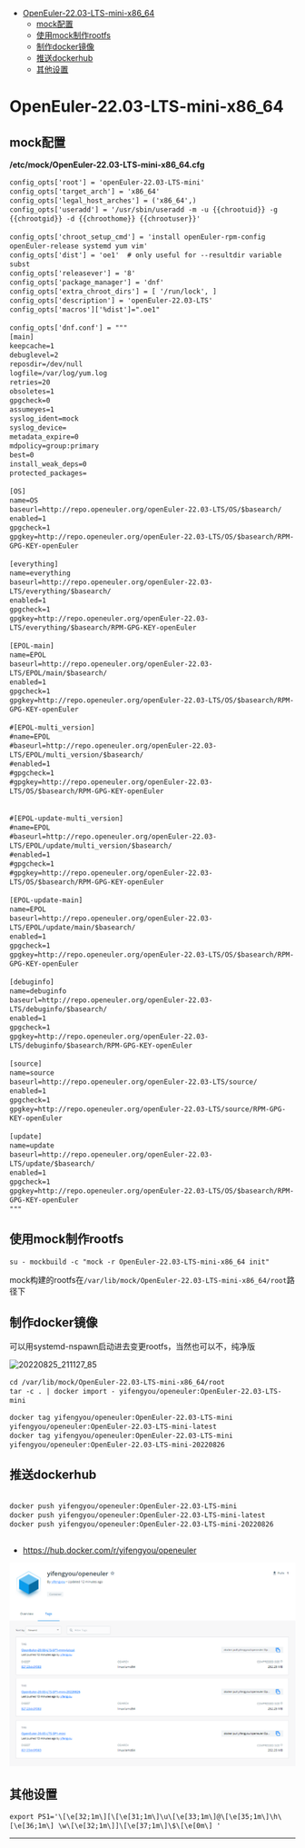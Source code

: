 <!-- MDTOC maxdepth:6 firsth1:1 numbering:0 flatten:0 bullets:1 updateOnSave:1 -->

- [OpenEuler-22.03-LTS-mini-x86_64](#openeuler-2003-lts-sp1-mini-x86_64)   
   - [mock配置](#mock配置)   
   - [使用mock制作rootfs](#使用mock制作rootfs)   
   - [制作docker镜像](#制作docker镜像)   
   - [推送dockerhub](#推送dockerhub)   
   - [其他设置](#其他设置)   

<!-- /MDTOC -->
# OpenEuler-22.03-LTS-mini-x86_64


## mock配置

**/etc/mock/OpenEuler-22.03-LTS-mini-x86_64.cfg**

```
config_opts['root'] = 'openEuler-22.03-LTS-mini'
config_opts['target_arch'] = 'x86_64'
config_opts['legal_host_arches'] = ('x86_64',)
config_opts['useradd'] = '/usr/sbin/useradd -m -u {{chrootuid}} -g {{chrootgid}} -d {{chroothome}} {{chrootuser}}'

config_opts['chroot_setup_cmd'] = 'install openEuler-rpm-config openEuler-release systemd yum vim'
config_opts['dist'] = 'oe1'  # only useful for --resultdir variable subst
config_opts['releasever'] = '8'
config_opts['package_manager'] = 'dnf'
config_opts['extra_chroot_dirs'] = [ '/run/lock', ]
config_opts['description'] = 'openEuler-22.03-LTS'
config_opts['macros']['%dist']=".oe1"

config_opts['dnf.conf'] = """
[main]
keepcache=1
debuglevel=2
reposdir=/dev/null
logfile=/var/log/yum.log
retries=20
obsoletes=1
gpgcheck=0
assumeyes=1
syslog_ident=mock
syslog_device=
metadata_expire=0
mdpolicy=group:primary
best=0
install_weak_deps=0
protected_packages=

[OS]
name=OS
baseurl=http://repo.openeuler.org/openEuler-22.03-LTS/OS/$basearch/
enabled=1
gpgcheck=1
gpgkey=http://repo.openeuler.org/openEuler-22.03-LTS/OS/$basearch/RPM-GPG-KEY-openEuler

[everything]
name=everything
baseurl=http://repo.openeuler.org/openEuler-22.03-LTS/everything/$basearch/
enabled=1
gpgcheck=1
gpgkey=http://repo.openeuler.org/openEuler-22.03-LTS/everything/$basearch/RPM-GPG-KEY-openEuler

[EPOL-main]
name=EPOL
baseurl=http://repo.openeuler.org/openEuler-22.03-LTS/EPOL/main/$basearch/
enabled=1
gpgcheck=1
gpgkey=http://repo.openeuler.org/openEuler-22.03-LTS/OS/$basearch/RPM-GPG-KEY-openEuler

#[EPOL-multi_version]
#name=EPOL
#baseurl=http://repo.openeuler.org/openEuler-22.03-LTS/EPOL/multi_version/$basearch/
#enabled=1
#gpgcheck=1
#gpgkey=http://repo.openeuler.org/openEuler-22.03-LTS/OS/$basearch/RPM-GPG-KEY-openEuler


#[EPOL-update-multi_version]
#name=EPOL
#baseurl=http://repo.openeuler.org/openEuler-22.03-LTS/EPOL/update/multi_version/$basearch/
#enabled=1
#gpgcheck=1
#gpgkey=http://repo.openeuler.org/openEuler-22.03-LTS/OS/$basearch/RPM-GPG-KEY-openEuler

[EPOL-update-main]
name=EPOL
baseurl=http://repo.openeuler.org/openEuler-22.03-LTS/EPOL/update/main/$basearch/
enabled=1
gpgcheck=1
gpgkey=http://repo.openeuler.org/openEuler-22.03-LTS/OS/$basearch/RPM-GPG-KEY-openEuler

[debuginfo]
name=debuginfo
baseurl=http://repo.openeuler.org/openEuler-22.03-LTS/debuginfo/$basearch/
enabled=1
gpgcheck=1
gpgkey=http://repo.openeuler.org/openEuler-22.03-LTS/debuginfo/$basearch/RPM-GPG-KEY-openEuler

[source]
name=source
baseurl=http://repo.openeuler.org/openEuler-22.03-LTS/source/
enabled=1
gpgcheck=1
gpgkey=http://repo.openeuler.org/openEuler-22.03-LTS/source/RPM-GPG-KEY-openEuler

[update]
name=update
baseurl=http://repo.openeuler.org/openEuler-22.03-LTS/update/$basearch/
enabled=1
gpgcheck=1
gpgkey=http://repo.openeuler.org/openEuler-22.03-LTS/OS/$basearch/RPM-GPG-KEY-openEuler
"""

```

## 使用mock制作rootfs

```
su - mockbuild -c "mock -r OpenEuler-22.03-LTS-mini-x86_64 init"

```

mock构建的rootfs在```/var/lib/mock/OpenEuler-22.03-LTS-mini-x86_64/root```路径下




## 制作docker镜像

可以用systemd-nspawn启动进去变更rootfs，当然也可以不，纯净版

![20220825_211127_85](image/20220825_211127_85.png)

```
cd /var/lib/mock/OpenEuler-22.03-LTS-mini-x86_64/root
tar -c . | docker import - yifengyou/openeuler:OpenEuler-22.03-LTS-mini
```

```
docker tag yifengyou/openeuler:OpenEuler-22.03-LTS-mini yifengyou/openeuler:OpenEuler-22.03-LTS-mini-latest
docker tag yifengyou/openeuler:OpenEuler-22.03-LTS-mini yifengyou/openeuler:OpenEuler-22.03-LTS-mini-20220826

```


## 推送dockerhub

```

docker push yifengyou/openeuler:OpenEuler-22.03-LTS-mini
docker push yifengyou/openeuler:OpenEuler-22.03-LTS-mini-latest
docker push yifengyou/openeuler:OpenEuler-22.03-LTS-mini-20220826


```

* <https://hub.docker.com/r/yifengyou/openeuler>

![20220826_142434_69](image/20220826_142434_69.png)

## 其他设置


```
export PS1='\[\e[32;1m\][\[\e[31;1m\]\u\[\e[33;1m\]@\[\e[35;1m\]\h\[\e[36;1m\] \w\[\e[32;1m\]]\[\e[37;1m\]\$\[\e[0m\] '
```


---
